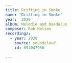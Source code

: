 ```yaml
---
title: Drifting in Smoke
name: "Drifting in Smoke"
year:  2020
album: Melodie and Daedalus
composer: Rob Nelson
recordingz:
  - year: 2020
    source: soundcloud
    id: 894047956
 
---
```

